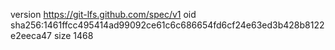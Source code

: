 version https://git-lfs.github.com/spec/v1
oid sha256:1461ffcc495414ad99092ce61c6c686654fd6cf24e63ed3b428b8122e2eeca47
size 1468
